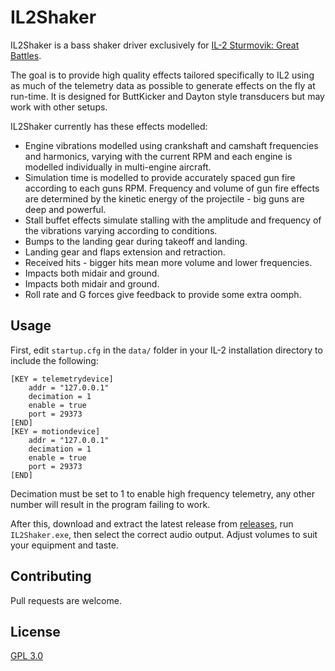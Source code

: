﻿# IL2Shaker

IL2Shaker is a bass shaker driver exclusively for [IL-2 Sturmovik: Great Battles](https://il2sturmovik.com/).

The goal is to provide high quality effects tailored specifically to IL2 using as much of the telemetry data as possible
to generate effects on the fly at run-time. 
It is designed for ButtKicker and Dayton style transducers but may work with other setups.

IL2Shaker currently has these effects modelled:
* Engine vibrations modelled using crankshaft and camshaft frequencies and harmonics, varying with the current RPM and each engine is modelled individually in multi-engine aircraft.
* Simulation time is modelled to provide accurately spaced gun fire according to each guns RPM. Frequency and volume of gun fire effects are determined by the kinetic energy of the projectile - big guns are deep and powerful.
* Stall buffet effects simulate stalling with the amplitude and frequency of the vibrations varying according to conditions.
* Bumps to the landing gear during takeoff and landing.
* Landing gear and flaps extension and retraction.
* Received hits - bigger hits mean more volume and lower frequencies.
* Impacts both midair and ground.
* Impacts both midair and ground.
* Roll rate and G forces give feedback to provide some extra oomph.

## Usage

First, edit `startup.cfg` in the `data/` folder in your IL-2 installation directory to include the following:

```
[KEY = telemetrydevice]
    addr = "127.0.0.1"
    decimation = 1
    enable = true
    port = 29373
[END]
[KEY = motiondevice]
    addr = "127.0.0.1"
    decimation = 1
    enable = true
    port = 29373
[END]
```

Decimation must be set to 1 to enable high frequency telemetry, any other number will result in the program failing to work.

After this, download and extract the latest release from [releases](https://github.com/sicsix/IL2Shaker/releases), run `IL2Shaker.exe`, then select the correct audio output.
Adjust volumes to suit your equipment and taste.

## Contributing

Pull requests are welcome.

## License

[GPL 3.0](https://choosealicense.com/licenses/gpl-3.0/)
